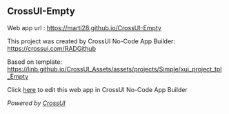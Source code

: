 ## CrossUI-Empty
Web app url : https://marti28.github.io/CrossUI-Empty

This project was created by CrossUI No-Code App Builder: https://crossui.com/RADGithub

Based on template: https://linb.github.io/CrossUI_Assets/assets/projects/Simple/xui_project_tpl_Empty

Click [here](https://crossui.com/RADGithub/#!from=github&owner=marti28&repo=CrossUI-Empty) to edit this web app in CrossUI No-Code App Builder

<i>Powered by [CrossUI](https://crossui.com)</i>
